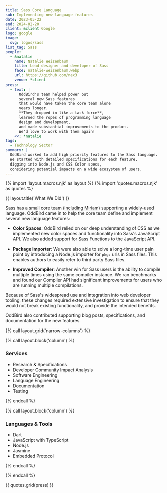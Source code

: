 ```yaml
---
title: Sass Core Language
sub: Implementing new language features
date: 2023-05-22
end: 2024-02-20
client: &client Google
logo: google
image:
  svg: logos/sass
list_tag: Sass
people:
  - &natalie
    name: Natalie Weizenbaum
    title: Lead designer and developer of Sass
    face: natalie-weizenbaum.webp
    url: https://github.com/nex3
    venue: *client
press:
  - text: |
      OddBird's team helped power out
      several new Sass features
      that would have taken the core team alone
      years longer.
      **They dropped in like a task force**,
      learned the ropes of programming language
      design and development,
      and made substantial improvements to the product.
      We'd love to work with them again!
    <<: *natalie
tags:
  - Technology Sector
summary: |
  OddBird worked to add high priority features to the Sass language.
  We started with detailed specifications for each feature,
  digging into Node.js and CSS Color specs,
  considering potential impacts on a wide ecosystem of users.
---
```


{% import 'layout.macros.njk' as layout %}
{% import 'quotes.macros.njk' as quotes %}

{{ layout.title('What We Did') }}

Sass has a small core team ([including Miriam](/sass/))
supporting a widely-used language.
OddBird came in to help the core team
define and implement several new language features:

- **Color Spaces**: OddBird relied on our deep understanding of CSS
  as we implemented new color spaces and functionality
  into Sass's JavaScript API.
  We also added support for Sass Functions to the JavaScript API.

- **Package Importer**: We were also able to solve a long-time user pain point
  by introducing a Node.js importer for `pkg:` urls in Sass files.
  This enables authors to easily refer to third party Sass files.

- **Improved Compiler**: Another win for Sass users
  is the ability to compile multiple times using the
  same compiler instance. We ran benchmarks and found our Compiler API had
  significant improvements for users who are running multiple compilations.

Because of Sass's widespread use and integration into web developer tooling,
these changes required extensive investigation to ensure that they would not
break existing functionality, and provide the intended benefits.

OddBird also contributed supporting blog posts, specifications, and
documentation for the new features.

{% call layout.grid('narrow-columns') %}

{% call layout.block('column') %}

### Services

- Research & Specifications
- Developer Community Impact Analysis
- Software Engineering
- Language Engineering
- Documentation
- Testing

{% endcall %}

{% call layout.block('column') %}

### Languages & Tools

- Dart
- JavaScript with TypeScript
- Node.js
- Jasmine
- Embedded Protocol

{% endcall %}

{% endcall %}

{{ quotes.grid(press) }}
